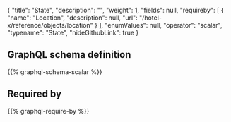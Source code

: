 {
  "title": "State",
  "description": "",
  "weight": 1,
  "fields": null,
  "requireby": [
    {
      "name": "Location",
      "description": null,
      "url": "/hotel-x/reference/objects/location"
    }
  ],
  "enumValues": null,
  "operator": "scalar",
  "typename": "State",
  "hideGithubLink": true
}
## GraphQL schema definition

{{% graphql-schema-scalar %}}

## Required by

{{% graphql-require-by %}}

